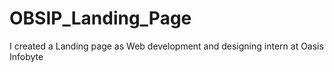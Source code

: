 # OBSIP_Landing_Page
I created a Landing page as Web development and designing intern at Oasis Infobyte
